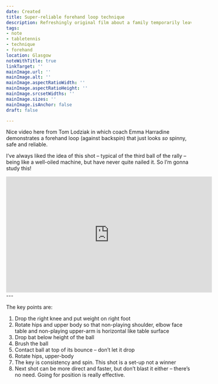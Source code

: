 ```yaml
---
date: Created
title: Super-reliable forehand loop technique
description: Refreshingly original film about a family temporarily leaving their off-grid existence
tags:
- note
- tabletennis
- technique
- forehand
location: Glasgow
noteWithTitle: true
linkTarget: ''
mainImage.url: ''
mainImage.alt: ''
mainImage.aspectRatioWidth: ''
mainImage.aspectRatioHeight: ''
mainImage.srcsetWidths: ''
mainImage.sizes: ''
mainImage.isAnchor: false
draft: false

---
```

Nice video here from Tom Lodziak in which coach Emma Harradine demonstrates a forehand loop (against backspin) that just looks _so_ spinny, safe and reliable.

I’ve always liked the idea of this shot – typical of the third ball of the rally – being like a well-oiled machine, but have never quite nailed it. So I’m gonna study this!

<div class="aspect-ratio-wide">
  <iframe title="Emma Haradine’s super-reliable forehand loop technique" width="560" height="315" src="https://www.youtube.com/embed/XcS7ol2GP10" frameborder="0" allow="accelerometer; autoplay; clipboard-write; encrypted-media; gyroscope; picture-in-picture; web-share" allowfullscreen></iframe>
</div>
---

The key points are:

1. Drop the right knee and put weight on right foot
2. Rotate hips and upper body so that non-playing shoulder, elbow face table and non-playing upper-arm is horizontal like table surface
3. Drop bat below height of the ball
4. Brush the ball
5. Contact ball at top of its bounce – don’t let it drop
6. Rotate hips, upper-body
7. The key is consistency and spin. This shot is a set-up not a winner
8. Next shot can be more direct and faster, but don’t blast it either – there’s no need. Going for position is really effective.  
